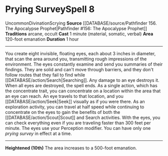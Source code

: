 ﻿---
area: 120-foot emanation
component:
- Material
- Somatic
- Verbal
duration: 1 hour
heighten: 10th
heighten_level: 8, 10
id: '658'
level: '8'
name: Prying Survey
rarity: Uncommon
school: Divination
source: '[[DATABASE/source/Pathfinder 156. The Apocalypse Prophet|Pathfinder #156:
  The Apocalypse Prophet]]'
tradition:
- Arcane
- Occult
trait:
- '[[DATABASE/trait/Divination|Divination]]'
- '[[DATABASE/trait/Scrying|Scrying]]'
- '[[DATABASE/trait/Uncommon|Uncommon]]'
type: Spell

---
# Prying Survey<span class="item-type">Spell 8</span>

<span class="trait-uncommon item-trait">Uncommon</span><span class="item-trait">Divination</span><span class="item-trait">Scrying</span>
**Source** [[DATABASE/source/Pathfinder 156. The Apocalypse Prophet|Pathfinder #156: The Apocalypse Prophet]]
**Traditions** arcane, occult
**Cast** 1 minute (material, somatic, verbal)
**Area** 120-foot emanation
**Duration** 1 hour

---
You create eight invisible, floating eyes, each about 3 inches in diameter, that scan the area around you, transmitting rough impressions of the environment. The eyes constantly examine and send you summaries of their findings. They are solid and can't move through barriers, and they don't follow routes that they fail to find while [[DATABASE/action/Search|Searching]]. Any damage to an eye destroys it. When all eyes are destroyed, the spell ends.
 As a single action, which has the concentrate trait, you can concentrate on a location within the area that an eye can reach. An eye travels to that location, and you [[DATABASE/action/Seek|Seek]] visually as if you were there. As an exploration activity, you can travel at half speed while continuing to concentrate on the eyes to gain the benefits of both the [[DATABASE/action/Scout|Scout]] and Search activities. With the eyes, you can check everything even if you are traveling faster than 300 feet per minute. The eyes use your Perception modifier. You can have only one _prying survey_ in effect at a time.

---
**Heightened (10th)** The area increases to a 500-foot emanation.